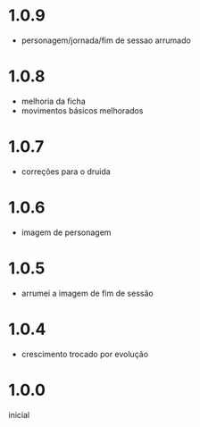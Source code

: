 # 1.0.9
- personagem/jornada/fim de sessao arrumado

# 1.0.8
- melhoria da ficha
- movimentos básicos melhorados

# 1.0.7
- correções para o druida

# 1.0.6
- imagem de personagem

# 1.0.5
- arrumei a imagem de fim de sessão

# 1.0.4
- crescimento trocado por evolução

# 1.0.0
inicial